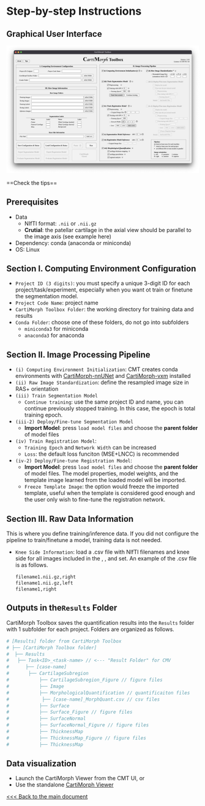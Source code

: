 # Step-by-step Instructions

## Graphical User Interface

![CMT-UI](instructions.assets/CMT-UI.png)

==Check the tips==

## Prerequisites

- Data
  - NIfTI format: `.nii` or `.nii.gz`
  - **Crutial**: the patellar cartilage in the axial view should be parallel to the image axis (see example here)
- Dependency: conda (anaconda or miniconda)
- OS: Linux

## Section I. Computing Environment Configuration

- `Project ID (3 digits)`: you must specify a unique 3-digit ID for each project/task/experiment, especially when you want ot train or finetune the segmentation model.
- `Project Code Name`: project name
- `CartiMorph Toolbox Folder`: the working directory for training data and results
- `Conda Folder`: choose one of these folders, do not go into subfolders 
  - `miniconda3` for miniconda
  - `anaconda3` for anaconda

## Section II. Image Processing Pipeline

- `(i) Computing Environment Initialization`: CMT creates conda environments with [CartiMorph-nnUNet](https://github.com/YongchengYAO/CartiMorph-nnUNet) and [CartiMorph-vxm](https://github.com/YongchengYAO/CartiMorph-vxm) installed
- `(ii) Raw Image Standardization`: define the resampled image size in RAS+ orientation
- `(iii) Train Segmentation Model`
  - `Continue training`: use the same project ID and name, you can continue previously stopped training. In this case, the epoch is total training epoch.
- `(iii-2) Deploy/Fine-tune Segmentation Model`
  - **Import Model**: press `load model files` and choose the **parent folder** of model files
- `(iv) Train Registration Model`:  
  - `Training Epoch` and `Network Width` can be increased
  - `Loss`: the default loss funciton (MSE+LNCC) is recommended
- `(iv-2) Deploy/Fine-tune Registration Model`:  
  - **Import Model**: press `load model files` and choose the **parent folder** of model files. The model properties, model weights, and the template image learned from the loaded model will be imported.
  - `Freeze Template Image`: the option would freeze the imported template, useful when the template is considered good enough and the user only wish to fine-tune the registration network.

## Section III. Raw Data Information

This is where you define training/inference data. If you did not configure the pipeline to train/finetune a model, training data is not needed.

- `Knee Side Information`: load a .csv file with NIfTI filenames and knee side for all images included in the <training>, <testing>, and <inference> set. An example of the .csv file is as follows.

  ```
  filename1.nii.gz,right
  filename1.nii.gz,left
  filename1,right
  ```

## Outputs in the`Results` Folder

CartiMorph Toolbox saves the quantification results into the `Results` folder with 1 subfolder for each project.  Folders are organized as follows.

```python
# [Results] folder from CartiMorph Toolbox
# ├── [CartiMorph Toolbox folder]
#  ├── Results
#   ├── Task<ID>_<task-name> // <--- "Result Folder" for CMV
#	   ├── [case-name]
#	    ├── CartilageSubregion
#			├── CartilageSubregion_Figure // figure files
#			├── Image
#			├── MorphologicalQuantification // quantificaiton files
#			 ├── [case-name]_MorphQuant.csv // csv files
#			├── Surface
#			├── Surface_Figure // figure files
#			├── SurfaceNormal
#			├── SurfaceNormal_Figure // figure files
#			├── ThicknessMap
#			├── ThicknessMap_Figure // figure files
#			├── ThicknessMap
```

## Data visualization

- Launch the CartiMorph Viewer from the CMT UI, or
- Use the standalone [CartiMorph Viewer](https://github.com/YongchengYAO/CartiMorph-Viewer) 

[<<< Back to the main document](https://github.com/YongchengYAO/CartiMorph-Toolbox)
